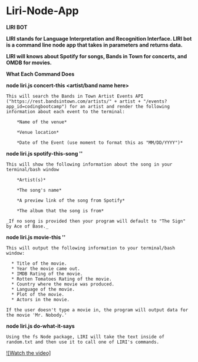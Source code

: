 # Liri-Node-App

**LIRI BOT**

**LIRI stands for Language Interpretation and Recognition Interface. LIRI bot is a command line node app that takes in parameters and returns data.**

**LIRI will knows about Spotify for songs, Bands in Town for concerts, and OMDB for movies.**

**What Each Command Does**


**node liri.js concert-this <artist/band name here>**

    This will search the Bands in Town Artist Events API ("https://rest.bandsintown.com/artists/" + artist + "/events?app_id=codingbootcamp") for an artist and render the following information about each event to the terminal:

        *Name of the venue*

        *Venue location*

        *Date of the Event (use moment to format this as "MM/DD/YYYY")*
            
**node liri.js spotify-this-song '<song name here>'**

    This will show the following information about the song in your terminal/bash window

        *Artist(s)*

        *The song's name*

        *A preview link of the song from Spotify*

        *The album that the song is from*

    _If no song is provided then your program will default to "The Sign" by Ace of Base._

**node liri.js movie-this '<movie name here>'**

    This will output the following information to your terminal/bash window:

      * Title of the movie.
      * Year the movie came out.
      * IMDB Rating of the movie.
      * Rotten Tomatoes Rating of the movie.
      * Country where the movie was produced.
      * Language of the movie.
      * Plot of the movie.
      * Actors in the movie.

    If the user doesn't type a movie in, the program will output data for the movie 'Mr. Nobody.'

**node liri.js do-what-it-says**

    Using the fs Node package, LIRI will take the text inside of random.txt and then use it to call one of LIRI's commands.
           
[![Watch the video]](https://youtu.be/ao1f7gw6SSI)

